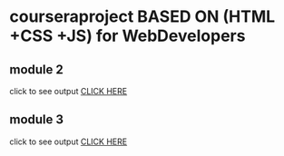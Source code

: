 # courseraproject BASED ON (HTML +CSS +JS) for WebDevelopers
## module 2
click to see output [CLICK HERE](https://sumit92mandal.github.io/courseraproject/module2/index.html)
## module 3
click to see output [CLICK HERE](https://sumit92mandal.github.io/courseraproject/module3/index.html)
